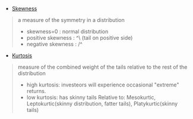 
- [Skewness](https://www.investopedia.com/terms/s/skewness.asp)
> a measure of the symmetry in a distribution
> - skewness=0 : normal distribution
> - positive skewness : ^\ (tail on positive side)
> - negative skewness : /^
- [Kurtosis](https://www.investopedia.com/terms/k/kurtosis.asp)
> measure of the combined weight of the tails relative to the rest of the distribution
> - high kurtosis: investeors will experience occasional "extreme" returns.
> - low kurtosis: has skinny tails
> Relative to: Mesokurtic, Leptokurtic(skinny distribution, fatter tails), Platykurtic(skinny tails)
